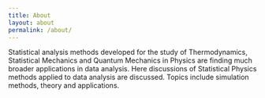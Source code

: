 ```yaml
---
title: About
layout: about
permalink: /about/
---
```


Statistical analysis methods developed for the study of Thermodynamics, Statistical Mechanics and Quantum Mechanics in
Physics are finding much broader applications in data analysis. Here discussions of Statistical Physics methods
applied to data analysis are discussed. Topics include simulation methods, theory and applications.
